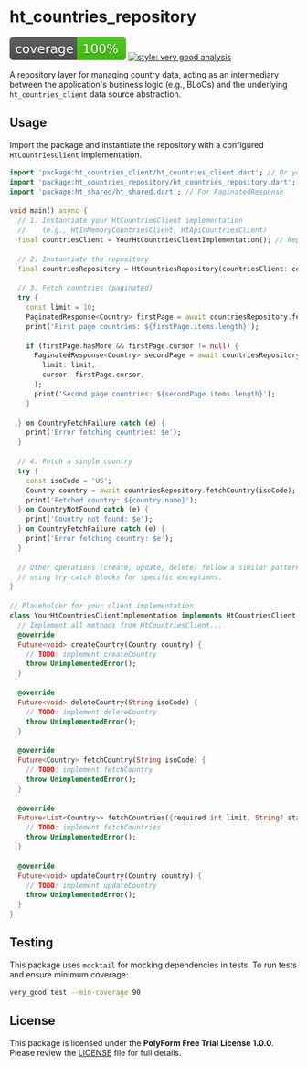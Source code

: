 # ht_countries_repository

[![Coverage Badge](coverage_badge.svg)](https://github.com/headlines-toolkit/ht-countries-repository) [![style: very good analysis](https://img.shields.io/badge/style-very_good_analysis-B22C8E.svg)](https://pub.dev/packages/very_good_analysis)

A repository layer for managing country data, acting as an intermediary between the application's business logic (e.g., BLoCs) and the underlying `ht_countries_client` data source abstraction.

## Usage

Import the package and instantiate the repository with a configured `HtCountriesClient` implementation.

```dart
import 'package:ht_countries_client/ht_countries_client.dart'; // Or your client implementation
import 'package:ht_countries_repository/ht_countries_repository.dart';
import 'package:ht_shared/ht_shared.dart'; // For PaginatedResponse

void main() async {
  // 1. Instantiate your HtCountriesClient implementation
  //    (e.g., HtInMemoryCountriesClient, HtApiCountriesClient)
  final countriesClient = YourHtCountriesClientImplementation(); // Replace with actual client

  // 2. Instantiate the repository
  final countriesRepository = HtCountriesRepository(countriesClient: countriesClient);

  // 3. Fetch countries (paginated)
  try {
    const limit = 10;
    PaginatedResponse<Country> firstPage = await countriesRepository.fetchCountries(limit: limit);
    print('First page countries: ${firstPage.items.length}');

    if (firstPage.hasMore && firstPage.cursor != null) {
      PaginatedResponse<Country> secondPage = await countriesRepository.fetchCountries(
        limit: limit,
        cursor: firstPage.cursor,
      );
      print('Second page countries: ${secondPage.items.length}');
    }

  } on CountryFetchFailure catch (e) {
    print('Error fetching countries: $e');
  }

  // 4. Fetch a single country
  try {
    const isoCode = 'US';
    Country country = await countriesRepository.fetchCountry(isoCode);
    print('Fetched country: ${country.name}');
  } on CountryNotFound catch (e) {
    print('Country not found: $e');
  } on CountryFetchFailure catch (e) {
    print('Error fetching country: $e');
  }

  // Other operations (create, update, delete) follow a similar pattern
  // using try-catch blocks for specific exceptions.
}

// Placeholder for your client implementation
class YourHtCountriesClientImplementation implements HtCountriesClient {
  // Implement all methods from HtCountriesClient...
  @override
  Future<void> createCountry(Country country) {
    // TODO: implement createCountry
    throw UnimplementedError();
  }

  @override
  Future<void> deleteCountry(String isoCode) {
    // TODO: implement deleteCountry
    throw UnimplementedError();
  }

  @override
  Future<Country> fetchCountry(String isoCode) {
    // TODO: implement fetchCountry
    throw UnimplementedError();
  }

  @override
  Future<List<Country>> fetchCountries({required int limit, String? startAfterId}) {
    // TODO: implement fetchCountries
    throw UnimplementedError();
  }

  @override
  Future<void> updateCountry(Country country) {
    // TODO: implement updateCountry
    throw UnimplementedError();
  }
}
```

## Testing

This package uses `mocktail` for mocking dependencies in tests. To run tests and ensure minimum coverage:

```bash
very_good test --min-coverage 90
```

## License

This package is licensed under the **PolyForm Free Trial License 1.0.0**. Please review the [LICENSE](LICENSE) file for full details.